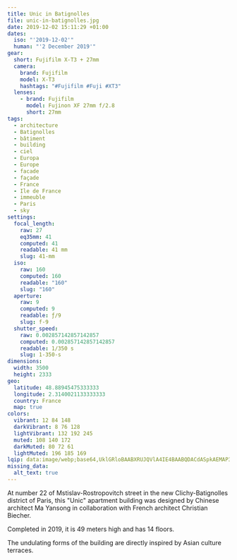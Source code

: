 ```yaml
---
title: Unic in Batignolles
file: unic-in-batignolles.jpg
date: 2019-12-02 15:11:29 +01:00
dates:
  iso: "'2019-12-02'"
  human: "'2 December 2019'"
gear:
  short: Fujifilm X-T3 + 27mm
  camera:
    brand: Fujifilm
    model: X-T3
    hashtags: "#Fujifilm #Fuji #XT3"
  lenses:
    - brand: Fujifilm
      model: Fujinon XF 27mm f/2.8
      short: 27mm
tags:
  - architecture
  - Batignolles
  - bâtiment
  - building
  - ciel
  - Europa
  - Europe
  - facade
  - façade
  - France
  - Ile de France
  - immeuble
  - Paris
  - sky
settings:
  focal_length:
    raw: 27
    eq35mm: 41
    computed: 41
    readable: 41 mm
    slug: 41-mm
  iso:
    raw: 160
    computed: 160
    readable: "160"
    slug: "160"
  aperture:
    raw: 9
    computed: 9
    readable: ƒ/9
    slug: f-9
  shutter_speed:
    raw: 0.002857142857142857
    computed: 0.002857142857142857
    readable: 1/350 s
    slug: 1-350-s
dimensions:
  width: 3500
  height: 2333
geo:
  latitude: 48.88945475333333
  longitude: 2.3140021133333333
  country: France
  map: true
colors:
  vibrant: 12 84 148
  darkVibrant: 8 76 128
  lightVibrant: 132 192 245
  muted: 108 140 172
  darkMuted: 80 72 61
  lightMuted: 196 185 169
lqip: data:image/webp;base64,UklGRloBAABXRUJQVlA4IE4BAABQDACdASpkAEMAP3GqxVi7rjEjsHnJa3AuCUDOAZRqWN4gex/VVlt91iRNyJGpIUsEWNmwnMyvBWJpfhs465hQZrTg2vj0dpaWhC2EBAIiryGLIOgfnOEf6gM8ni2JGvJT4FbWI4yOqZSmgAD+5vQmDXek+LvelrhberfUKkoLJL/64oh3ufFJu9XYx6NthjfnRYTZWovVtGTMRMFQr1uZw9GFBfNYvgXmJDY+o+3Xa8w0I8vyCivLlM9X+5+UTmBU8plePgzszZ22kBoH77R6L50WO3zxctVSBfwTKM67kEnW0rV+K0Itol/HSgDBGI4rTn3MBu2sA9VrO+9LBm1GSSm5PZZPOMxYbL42SU3jkrAQa+JpjWF92AdEeBKdwbbhMVZjj02iT8ycvM4TtVnmC8eKBEsokdKTX56J2S8+Sa1odWqIQuLu1mo0wAAA
missing_data:
  alt_text: true
---
```


At number 22 of Mstislav-Rostropovitch street in the new Clichy-Batignolles district of Paris, this "Unic" apartment building was designed by Chinese architect Ma Yansong in collaboration with French architect Christian Biecher.

Completed in 2019, it is 49 meters high and has 14 floors.

The undulating forms of the building are directly inspired by Asian culture terraces.
